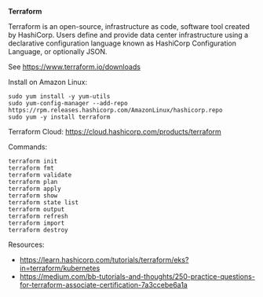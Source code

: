 <strong>Terraform</strong>

Terraform is an open-source, infrastructure as code, software tool created by HashiCorp. Users define and provide data center infrastructure using a declarative configuration language known as HashiCorp Configuration Language, or optionally JSON.

See https://www.terraform.io/downloads

Install on Amazon Linux:

```
sudo yum install -y yum-utils
sudo yum-config-manager --add-repo https://rpm.releases.hashicorp.com/AmazonLinux/hashicorp.repo
sudo yum -y install terraform
```

Terraform Cloud: https://cloud.hashicorp.com/products/terraform

Commands:

```
terraform init
terraform fmt
terraform validate
terraform plan
terraform apply
terraform show
terraform state list
terraform output
terraform refresh
terraform import
terraform destroy
```

Resources:

- https://learn.hashicorp.com/tutorials/terraform/eks?in=terraform/kubernetes
- https://medium.com/bb-tutorials-and-thoughts/250-practice-questions-for-terraform-associate-certification-7a3ccebe6a1a
